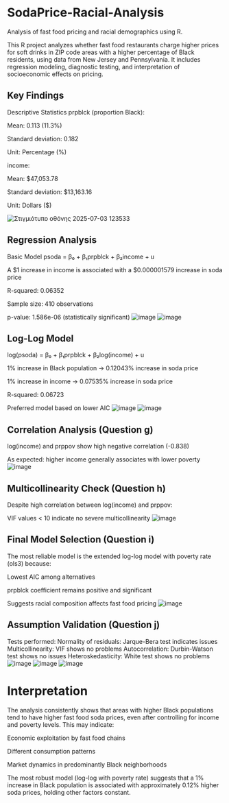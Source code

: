 # SodaPrice-Racial-Analysis
Analysis of fast food pricing and racial demographics using R.

This R project analyzes whether fast food restaurants charge higher prices for soft drinks in ZIP code areas with a higher percentage of Black residents, using data from New Jersey and Pennsylvania. It includes regression modeling, diagnostic testing, and interpretation of socioeconomic effects on pricing.

## Key Findings
Descriptive Statistics 
prpblck (proportion Black):

Mean: 0.113 (11.3%)

Standard deviation: 0.182

Unit: Percentage (%)

income:

Mean: $47,053.78

Standard deviation: $13,163.16

Unit: Dollars ($)


![Στιγμιότυπο οθόνης 2025-07-03 123533](https://github.com/user-attachments/assets/9ca914cc-043b-42ba-beff-f30508f6667a)


## Regression Analysis
Basic Model 
psoda = β₀ + β₁prpblck + β₂income + u

A $1 increase in income is associated with a $0.000001579 increase in soda price

R-squared: 0.06352

Sample size: 410 observations

p-value: 1.586e-06 (statistically significant)
![image](https://github.com/user-attachments/assets/e9a8f15a-22e6-4e1a-9d2a-4b80e8924098)
![image](https://github.com/user-attachments/assets/6cec927e-a655-4a5c-92dd-8d7d0b3ba2de)

## Log-Log Model 
log(psoda) = β₀ + β₁prpblck + β₂log(income) + u

1% increase in Black population → 0.12043% increase in soda price

1% increase in income → 0.07535% increase in soda price

R-squared: 0.06723

Preferred model based on lower AIC
![image](https://github.com/user-attachments/assets/e791f3e5-6791-4fb3-89aa-0c37b505bf4b)
![image](https://github.com/user-attachments/assets/a305c8ee-e60c-485b-8ff5-2bb5eae7e8ec)

## Correlation Analysis (Question g)
log(income) and prppov show high negative correlation (-0.838)

As expected: higher income generally associates with lower poverty
![image](https://github.com/user-attachments/assets/4fd06d22-1ef5-4178-9b8e-8060f2f59284)

## Multicollinearity Check (Question h)
Despite high correlation between log(income) and prppov:

VIF values < 10 indicate no severe multicollinearity
![image](https://github.com/user-attachments/assets/6574422f-4006-4c6f-90c2-d43db01a786b)

## Final Model Selection (Question i)
The most reliable model is the extended log-log model with poverty rate (ols3) because:

Lowest AIC among alternatives

prpblck coefficient remains positive and significant

Suggests racial composition affects fast food pricing
![image](https://github.com/user-attachments/assets/7db81a84-5b7c-4c22-a98a-b9aa7fc28909)

## Assumption Validation (Question j)
Tests performed:
Normality of residuals: Jarque-Bera test indicates issues
Multicollinearity: VIF shows no problems
Autocorrelation: Durbin-Watson test shows no issues
Heteroskedasticity: White test shows no problems
![image](https://github.com/user-attachments/assets/dd470f32-c68d-444e-a362-be6112fd1106)
![image](https://github.com/user-attachments/assets/4051d812-e28f-4ca6-aafe-02a8d6e3dbb3)
![image](https://github.com/user-attachments/assets/1855f7f6-8e7c-43d6-928e-a0d5b937492c)

# Interpretation
The analysis consistently shows that areas with higher Black populations tend to have higher fast food soda prices, even after controlling for income and poverty levels. This may indicate:

Economic exploitation by fast food chains

Different consumption patterns

Market dynamics in predominantly Black neighborhoods

The most robust model (log-log with poverty rate) suggests that a 1% increase in Black population is associated with approximately 0.12% higher soda prices, holding other factors constant.
